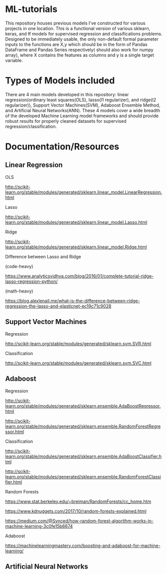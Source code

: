 # ML-tutorials
This repository houses previous models I've constructed for various projects in one location. This is a functional version of various sklearn, keras, and tf models for supervised regression and classifications problems. Designed to be immediately usable, the only non-default formal parameter inputs to the functions are X,y which should be in the form of Pandas DataFrame and Pandas Series respectively( should also work for numpy array), where X contains the features as columns and y is a single target variable.

# Types of Models included
There are 4 main models developed in this repository: linear regression(ordinary least squares(OLS), lasso(l1 regularizer), and ridge(l2 regularizer)), Support Vector Machines(SVM), Adaboost Ensemble Method, and Artificial Neural Networks(ANN). These 4 models cover a wide breadth of the developed Machine Learning model frameworks and should provide robust results for properly cleaned datasets for supervised regression/classification. 

# Documentation/Resources

## Linear Regression

OLS

http://scikit-learn.org/stable/modules/generated/sklearn.linear_model.LinearRegression.html

Lasso

http://scikit-learn.org/stable/modules/generated/sklearn.linear_model.Lasso.html

Ridge

http://scikit-learn.org/stable/modules/generated/sklearn.linear_model.Ridge.html

Difference between Lasso and Ridge

(code-heavy)

https://www.analyticsvidhya.com/blog/2016/01/complete-tutorial-ridge-lasso-regression-python/

(math-heavy)

https://blog.alexlenail.me/what-is-the-difference-between-ridge-regression-the-lasso-and-elasticnet-ec19c71c9028

## Support Vector Machines
Regression

http://scikit-learn.org/stable/modules/generated/sklearn.svm.SVR.html

Classification

http://scikit-learn.org/stable/modules/generated/sklearn.svm.SVC.html

## Adaboost
Regression

http://scikit-learn.org/stable/modules/generated/sklearn.ensemble.AdaBoostRegressor.html

http://scikit-learn.org/stable/modules/generated/sklearn.ensemble.RandomForestRegressor.html

Classification

http://scikit-learn.org/stable/modules/generated/sklearn.ensemble.AdaBoostClassifier.html

http://scikit-learn.org/stable/modules/generated/sklearn.ensemble.RandomForestClassifier.html

Random Forests

https://www.stat.berkeley.edu/~breiman/RandomForests/cc_home.htm

https://www.kdnuggets.com/2017/10/random-forests-explained.html

https://medium.com/@Synced/how-random-forest-algorithm-works-in-machine-learning-3c0fe15b6674

Adaboost

https://machinelearningmastery.com/boosting-and-adaboost-for-machine-learning/
## Artificial Neural Networks
